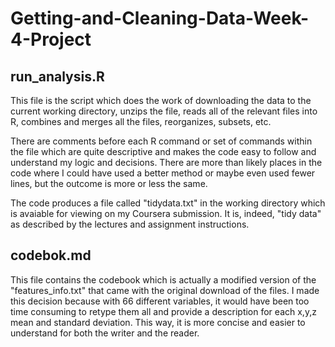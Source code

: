 # Getting-and-Cleaning-Data-Week-4-Project

## run_analysis.R
This file is the script which does the work of downloading the data to the current working directory, unzips the file, reads all of the relevant files into R, combines and merges all the files, reorganizes, subsets, etc.

There are comments before each R command or set of commands within the file which are quite descriptive and makes the code easy to follow and understand my logic and decisions. There are more than likely places in the code where I could have used a better method or maybe even used fewer lines, but the outcome is more or less the same.

The code produces a file called "tidydata.txt" in the working directory which is avaiable for viewing on my Coursera submission. It is, indeed, "tidy data" as described by the lectures and assignment instructions.

## codebok.md
This file contains the codebook which is actually a modified version of the "features_info.txt" that came with the original download of the files. I made this decision because with 66 different variables, it would have been too time consuming to retype them all and provide a description for each x,y,z mean and standard deviation. This way, it is more concise and easier to understand for both the writer and the reader.
